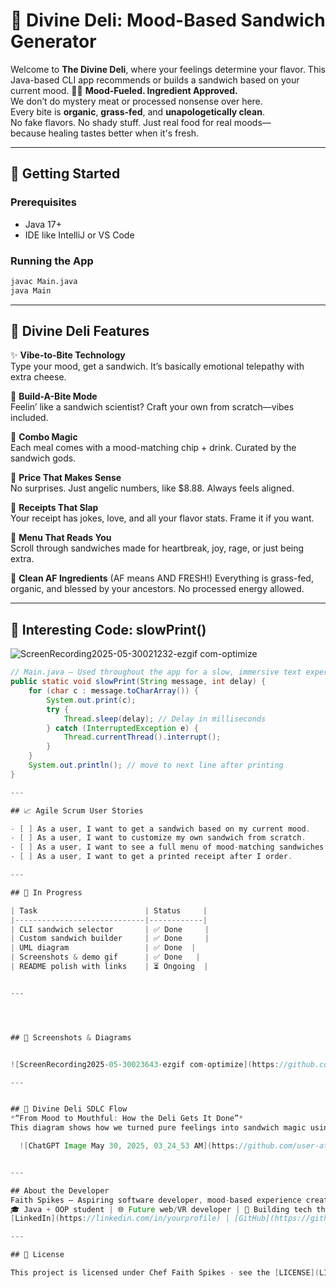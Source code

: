
# 🥪 Divine Deli: Mood-Based Sandwich Generator

Welcome to **The Divine Deli**, where your feelings determine your flavor. This Java-based CLI app recommends or builds a sandwich based on your current mood.
 🥬✨ **Mood-Fueled. Ingredient Approved.**  
 We don’t do mystery meat or processed nonsense over here.  
 Every bite is **organic**, **grass-fed**, and **unapologetically clean**.  
 No fake flavors. No shady stuff. Just real food for real moods—  
 because healing tastes better when it's fresh.

---

## 🚀 Getting Started


### Prerequisites
- Java 17+
- IDE like IntelliJ or VS Code

### Running the App
```bash
javac Main.java
java Main
```

---


## 🥪 Divine Deli Features

✨ **Vibe-to-Bite Technology**  
Type your mood, get a sandwich. It’s basically emotional telepathy with extra cheese.

🧠 **Build-A-Bite Mode**  
Feelin’ like a sandwich scientist? Craft your own from scratch—vibes included.

🛒 **Combo Magic**  
Each meal comes with a mood-matching chip + drink. Curated by the sandwich gods.

💸 **Price That Makes Sense**  
No surprises. Just angelic numbers, like $8.88. Always feels aligned.

🧾 **Receipts That Slap**  
Your receipt has jokes, love, and all your flavor stats. Frame it if you want.

📜 **Menu That Reads You**  
Scroll through sandwiches made for heartbreak, joy, rage, or just being extra.

🌱 **Clean AF Ingredients**
(AF means AND FRESH!)
Everything is grass-fed, organic, and blessed by your ancestors. No processed energy allowed.


---

## 🧠 Interesting Code: slowPrint()
![ScreenRecording2025-05-30021232-ezgif com-optimize](https://github.com/user-attachments/assets/0d12ea67-8511-43d6-9a9e-2c6f0f305812)

```java
// Main.java — Used throughout the app for a slow, immersive text experience
public static void slowPrint(String message, int delay) {
    for (char c : message.toCharArray()) {
        System.out.print(c);
        try {
            Thread.sleep(delay); // Delay in milliseconds
        } catch (InterruptedException e) {
            Thread.currentThread().interrupt();
        }
    }
    System.out.println(); // move to next line after printing
}

---

## 📈 Agile Scrum User Stories

- [ ] As a user, I want to get a sandwich based on my current mood.
- [ ] As a user, I want to customize my own sandwich from scratch.
- [ ] As a user, I want to see a full menu of mood-matching sandwiches.
- [ ] As a user, I want to get a printed receipt after I order.

---

## 🔨 In Progress

| Task                        | Status     |
|-----------------------------|------------|
| CLI sandwich selector       | ✅ Done     |
| Custom sandwich builder     | ✅ Done     |
| UML diagram                 | ✅ Done  |
| Screenshots & demo gif      | ✅ Done   |
| README polish with links    | ⏳ Ongoing  |


---




## 🎨 Screenshots & Diagrams


![ScreenRecording2025-05-30023643-ezgif com-optimize](https://github.com/user-attachments/assets/82706f62-9e39-4e84-9314-f5301c502675)

---


## 🧠 Divine Deli SDLC Flow  
*“From Mood to Mouthful: How the Deli Gets It Done”*  
This diagram shows how we turned pure feelings into sandwich magic using the Software Development Life Cycle.

  ![ChatGPT Image May 30, 2025, 03_24_53 AM](https://github.com/user-attachments/assets/3b91bd1d-8d70-41ee-b555-b535bd54abee)


---

## About the Developer
Faith Spikes – Aspiring software developer, mood-based experience creator, and certified sandwich philosopher.
🎓 Java + OOP student | 🌐 Future web/VR developer | 🎯 Building tech that heals.
[LinkedIn](https://linkedin.com/in/yourprofile) | [GitHub](https://github.com/Fspike1)

---

## 📜 License

This project is licensed under Chef Faith Spikes - see the [LICENSE](LICENSE) file for details.
